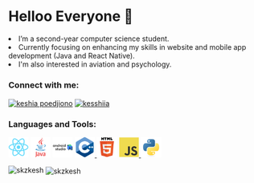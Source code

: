 <h1 align="left">Helloo Everyone 👋</h1>
<li>I’m a second-year computer science student.</li>
<li>Currently focusing on enhancing my skills in website and mobile app development (Java and React Native).</li>
<li>I'm also interested in aviation and psychology.</li>
<h3 align="left">Connect with me:</h3> 
<p align="left">
<a href="https://www.linkedin.com/in/keshia-poedjiono-b09928238/" target="blank"><img align="center" src="https://raw.githubusercontent.com/rahuldkjain/github-profile-readme-generator/master/src/images/icons/Social/linked-in-alt.svg" alt="keshia poedjiono" height="30" width="40" /></a>
<a href="https://www.leetcode.com/keshiapud" target="blank"><img align="center" src="https://raw.githubusercontent.com/rahuldkjain/github-profile-readme-generator/master/src/images/icons/Social/leet-code.svg" alt="kesshiia" height="30" width="40" /></a>
</p>

<h3 align="left">Languages and Tools:</h3>
<a href="" target="_blank" rel="noreferrer"> <img src="https://raw.githubusercontent.com/devicons/devicon/master/icons/react/react-original.svg" alt="react_native" width="40" height="40"/></a>
<a href="" target="_blank" rel="noreferrer"> <img src="https://raw.githubusercontent.com/devicons/devicon/master/icons/java/java-original-wordmark.svg" alt="java" width="40" height="40"/></a>
<a href="" target="_blank" rel="noreferrer"> <img src="https://raw.githubusercontent.com/devicons/devicon/master/icons/androidstudio/androidstudio-original-wordmark.svg" alt="android_studio" width="40" height="40"/></a>
<a href="https://www.w3schools.com/css/" target="_blank" rel="noreferrer"> <img src="https://raw.githubusercontent.com/devicons/devicon/master/icons/cplusplus/cplusplus-original.svg" alt="cplusplus" width="40" height="40"/> </a> 
<a href="https://www.w3.org/html/" target="_blank" rel="noreferrer"> <img src="https://raw.githubusercontent.com/devicons/devicon/master/icons/html5/html5-original-wordmark.svg" alt="html5" width="40" height="40"/></a>
<a href="https://developer.mozilla.org/en-US/docs/Web/JavaScript" target="_blank" rel="noreferrer"> <img src="https://raw.githubusercontent.com/devicons/devicon/master/icons/javascript/javascript-original.svg" alt="javascript" width="40" height="40"/> </a> <a href="https://www.python.org" target="_blank" rel="noreferrer"> <img src="https://raw.githubusercontent.com/devicons/devicon/master/icons/python/python-original.svg" alt="python" width="40" height="40"/> </a> </p>

<p><img align="left" src="https://github-readme-stats.vercel.app/api/top-langs?username=skzkesh&show_icons=true&locale=en&layout=compact" alt="skzkesh" /></p>

<p>&nbsp;<img align="center" src="https://github-readme-stats.vercel.app/api?username=skzkesh&show_icons=true&locale=en" alt="skzkesh" /></p>
